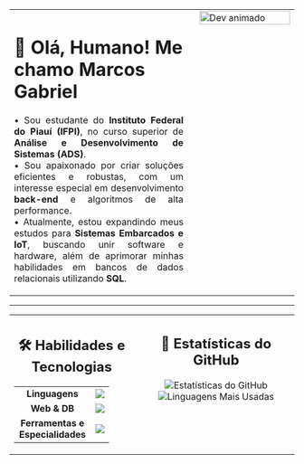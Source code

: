 <table width="100%" border="0" cellpadding="0" cellspacing="0">
  <tr align="left">
    <td style="vertical-align: top; width: 65%; padding-right: 20px;">
      <h1 align="left">👋 Olá, Humano! Me chamo Marcos Gabriel</h1>
      <p align="justify">
        • Sou estudante do <strong>Instituto Federal do Piauí (IFPI)</strong>, no curso superior de <strong>Análise e Desenvolvimento de Sistemas (ADS)</strong>.<br>
        • Sou apaixonado por criar soluções eficientes e robustas, com um interesse especial em desenvolvimento <strong>back-end</strong> e algoritmos de alta performance.<br>
        • Atualmente, estou expandindo meus estudos para <strong>Sistemas Embarcados e IoT</strong>, buscando unir software e hardware, além de aprimorar minhas habilidades em bancos de dados relacionais utilizando <strong>SQL</strong>.
      </p>
    </td>
    <td style="vertical-align: top; width: 35%;">
      <img src="https://raw.githubusercontent.com/marcosgabrielms/marcosgabrielms/main/assets/devariogif.gif" alt="Dev animado" width="100%"/>
    </td>
  </tr>
</table>

---

<table width="100%" border="0" cellpadding="0" cellspacing="0">
  <tr align="left">
    <td style="vertical-align: top; width: 45%; padding-right: 15px;">
      <h2 align="center">🛠️ Habilidades e Tecnologias</h2>
      <table align="center">
        <tr>
          <td align="center" width="120">
            <strong>Linguagens</strong>
          </td>
          <td>
            <img src="https://skillicons.dev/icons?i=python,c,cpp,cs" />
          </td>
        </tr>
        <tr>
          <td align="center" width="120">
            <strong>Web & DB</strong>
          </td>
          <td>
            <img src="https://skillicons.dev/icons?i=js,html,css,mysql" />
          </td>
        </tr>
        <tr>
          <td align="center" width="120">
            <strong>Ferramentas e Especialidades</strong>
          </td>
          <td>
            <img src="https://skillicons.dev/icons?i=git,raspberrypi" />
          </td>
        </tr>
      </table>
    </td>
    <td style="vertical-align: top; width: 55%;">
      <h2 align="center">🚀 Estatísticas do GitHub</h2>
      <div align="center">
          <img src="https://github-readme-stats.vercel.app/api?username=marcosgabrielms&show_icons=true&theme=merko&include_all_commits=true&count_private=true" alt="Estatísticas do GitHub"/>
          <img src="https://github-readme-stats.vercel.app/api/top-langs/?username=marcosgabrielms&layout=compact&langs_count=8&theme=merko" alt="Linguagens Mais Usadas"/>
      </div>
    </td>
  </tr>
</table>
